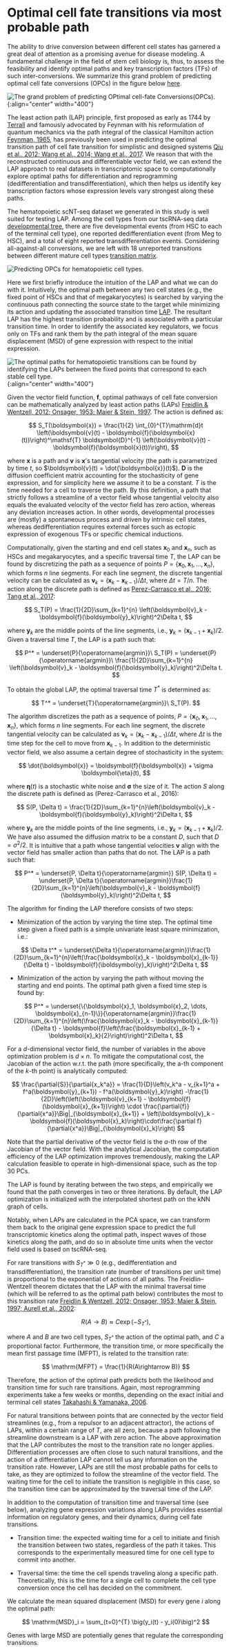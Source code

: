 
# Optimal cell fate transitions via most probable path

The ability to drive conversion between different cell states has garnered a great deal of attention as a promising avenue for disease modeling. A fundamental challenge in the field of stem cell biology is, thus, to assess the feasibility and identify optimal paths and key transcription factors (TFs) of such inter-conversions. We summarize this grand problem of predicting optimal cell fate conversions (OPCs) in the figure below [here](#lap_theory_dynamo_paper_fig6_a).

![The grand problem of predicting OPtimal cell-fate Conversions(OPCs).](dynamo_paper_figures/fig6_a.png){:align="center" width="400"}

The least action path (LAP) principle, first proposed as early as 1744 by [Terrall](#) and famously advocated by Feynman with his reformulation of quantum mechanics via the path integral of the classical Hamilton action [Feynman, 1965](#), has previously been used in predicting the optimal transition path of cell fate transition for simplistic and designed systems [Qiu et al., 2012; Wang et al., 2014; Wang et al., 2017](#). We reason that with the reconstructed continuous and differentiable vector field, we can extend the LAP approach to real datasets in transcriptomic space to computationally explore optimal paths for differentiation and reprogramming (dedifferentiation and transdifferentiation), which then helps us identify key transcription factors whose expression levels vary strongest along these paths.

The hematopoietic scNT-seq dataset we generated in this study is well suited for testing LAP. Among the cell types from our tscRNA-seq data [developmental tree](#lap_theory_dynamo_paper_fig6_b), there are five developmental events (from HSC to each of the terminal cell type), one reported dedifferentiation event (from Meg to HSC), and a total of eight reported transdifferentiation events. Considering all-against-all conversions, we are left with 18 unreported transitions between different mature cell types [transition matrix](#lap_theory_dynamo_paper_fig6_b).

![Predicting OPCs for hematopoietic cell types.](dynamo_paper_figures/fig6_b.png)

Here we first briefly introduce the intuition of the LAP and what we can do with it. Intuitively, the optimal path between any two cell states (e.g., the fixed point of HSCs and that of megakaryocytes) is searched by varying the continuous path connecting the source state to the target while minimizing its action and updating the associated transition time [LAP](#lap_theory_dynamo_paper_fig6_c). The resultant LAP has the highest transition probability and is associated with a particular transition time. In order to identify the associated key regulators, we focus only on TFs and rank them by the path integral of the mean square displacement (MSD) of gene expression with respect to the initial expression.

![The optimal paths for hematopoietic transitions can be found by identifying the LAPs between the fixed points that correspond to each stable cell type.](dynamo_paper_figures/fig6_c.png){:align="center" width="400"}

Given the vector field function, $\boldsymbol{f}$, optimal pathways of cell fate conversion can be mathematically analyzed by least action paths (LAPs) [Freidlin & Wentzell, 2012; Onsager, 1953; Maier & Stein, 1997](#). The action is defined as:

$$
S_T(\boldsymbol{x}) = \frac{1}{2} \int_{0}^{T}\mathrm{d}t \left(\boldsymbol{v}(t) - \boldsymbol{f}(\boldsymbol{x}(t))\right)^\mathsf{T} \boldsymbol{D}^{-1} \left(\boldsymbol{v}(t) - \boldsymbol{f}(\boldsymbol{x}(t))\right),
$$

where $\boldsymbol{x}$ is a path and $\boldsymbol{v}$ is $\boldsymbol{x}$'s tangential velocity (the path is parametrized by time $t$, so $\boldsymbol{v}(t) = \dot{\boldsymbol{x}}(t)$). $\boldsymbol{D}$ is the diffusion coefficient matrix accounting for the stochasticity of gene expression, and for simplicity here we assume it to be a constant. $T$ is the time needed for a cell to traverse the path. By this definition, a path that strictly follows a streamline of a vector field whose tangential velocity also equals the evaluated velocity of the vector field has zero action, whereas any deviation increases action. In other words, developmental processes are (mostly) a spontaneous process and driven by intrinsic cell states, whereas dedifferentiation requires external forces such as ectopic expression of exogenous TFs or specific chemical inductions.

Computationally, given the starting and end cell states $\boldsymbol{x}_0$ and $\boldsymbol{x}_{n}$, such as HSCs and megakaryocytes, and a specific traversal time $T$, the LAP can be found by discretizing the path as a sequence of points $P=\{\boldsymbol{x}_0, \boldsymbol{x}_1, \dots, \boldsymbol{x}_n\}$, which forms $n$ line segments. For each line segment, the discrete tangential velocity can be calculated as $\boldsymbol{v}_k = (\boldsymbol{x}_k-\boldsymbol{x}_{k-1})/\Delta t$, where $\Delta t = T/n$. The action along the discrete path is defined as [Perez-Carrasco et al., 2016; Tang et al., 2017](#):

$$
S_T(P) = \frac{1}{2D}\sum_{k=1}^{n} \left(\boldsymbol{v}_k - \boldsymbol{f}(\boldsymbol{y}_k)\right)^2\Delta t,
$$

where $\boldsymbol{y}_k$ are the middle points of the line segments, i.e., $\boldsymbol{y}_k = (\boldsymbol{x}_{k-1} + \boldsymbol{x}_k)/2$. Given a traversal time $T$, the LAP is a path such that:

$$
P^* = \underset{P}{\operatorname{argmin}}\ S_T(P) = \underset{P}{\operatorname{argmin}}\ \frac{1}{2D}\sum_{k=1}^{n} \left(\boldsymbol{v}_k - \boldsymbol{f}(\boldsymbol{y}_k)\right)^2\Delta t.
$$

To obtain the global LAP, the optimal traversal time $T^*$ is determined as:

$$
T^* = \underset{T}{\operatorname{argmin}}\ S_T(P).
$$

The algorithm discretizes the path as a sequence of points, $P=\{\boldsymbol{x}_0, \boldsymbol{x}_1, \dots, \boldsymbol{x}_n\}$, which forms $n$ line segments. For each line segment, the discrete tangential velocity can be calculated as $\boldsymbol{v}_k=(\boldsymbol{x}_k - \boldsymbol{x}_{k-1})/\Delta t$, where $\Delta t$ is the time step for the cell to move from $\boldsymbol{x}_{k-1}$. In addition to the deterministic vector field, we also assume a certain degree of stochasticity in the system:

$$
\dot{\boldsymbol{x}} = \boldsymbol{f}(\boldsymbol{x}) + \sigma \boldsymbol{\eta}(t),
$$

where $\boldsymbol{\eta}(t)$ is a stochastic white noise and $\boldsymbol{\sigma}$ the size of it. The action $S$ along the discrete path is defined as (Perez-Carrasco et al., 2016):

$$
S(P, \Delta t) = \frac{1}{2D}\sum_{k=1}^{n}\left(\boldsymbol{v}_k - \boldsymbol{f}(\boldsymbol{y}_k)\right)^2\Delta t,
$$

where $\boldsymbol{y}_k$ are the middle points of the line segments, i.e., $\boldsymbol{y}_k = (\boldsymbol{x}_{k-1} + \boldsymbol{x}_k)/2$. We have also assumed the diffusion matrix to be a constant $D$, such that $D=\sigma^2/2$. It is intuitive that a path whose tangential velocities $\boldsymbol{v}$ align with the vector field has smaller action than paths that do not. The LAP is a path such that:

$$
P^* = \underset{P, \Delta t}{\operatorname{argmin}} S(P, \Delta t) = \underset{P, \Delta t}{\operatorname{argmin}}\frac{1}{2D}\sum_{k=1}^{n}\left(\boldsymbol{v}_k - \boldsymbol{f}(\boldsymbol{y}_k)\right)^2\Delta t,
$$

The algorithm for finding the LAP therefore consists of two steps:

- Minimization of the action by varying the time step. The optimal time step given a fixed path is a simple univariate least square minimization, i.e.:

$$
\Delta t^* = \underset{\Delta t}{\operatorname{argmin}}\frac{1}{2D}\sum_{k=1}^{n}\left(\frac{\boldsymbol{x}_k - \boldsymbol{x}_{k-1}}{\Delta t} - \boldsymbol{f}(\boldsymbol{y}_k)\right)^2\Delta t,
$$

- Minimization of the action by varying the path without moving the starting and end points. The optimal path given a fixed time step is found by:

$$
P^* = \underset{\{\boldsymbol{x}_1, \boldsymbol{x}_2, \dots, \boldsymbol{x}_{n-1}\}}{\operatorname{argmin}}\frac{1}{2D}\sum_{k=1}^{n}\left(\frac{\boldsymbol{x}_k - \boldsymbol{x}_{k-1}}{\Delta t} - \boldsymbol{f}\left(\frac{\boldsymbol{x}_{k-1} + \boldsymbol{x}_k}{2}\right)\right)^2\Delta t,
$$

For a $d$-dimensional vector field, the number of variables in the above optimization problem is $d\times n$. To mitigate the computational cost, the Jacobian of the action w.r.t. the path (more specifically, the a-th component of the $k$-th point) is analytically computed:

$$
\frac{\partial{S}}{\partial{x_k^a}} = \frac{1}{D}\left(v_k^a - v_{k+1}^a + f^a(\boldsymbol{y}_{k+1}) - f^a(\boldsymbol{y}_k)\right) -\frac{1}{2D}\left(\left(\boldsymbol{v}_{k+1} - \boldsymbol{f}(\boldsymbol{x}_{k+1})\right) \cdot \frac{\partial{f}}{\partial{x^a}}\Big|_{\boldsymbol{x}_{k+1}} + \left(\boldsymbol{v}_k - \boldsymbol{f}(\boldsymbol{x}_k)\right)\cdot\frac{\partial f}{\partial{x^a}}\Big|_{\boldsymbol{x}_k}\right)
$$

Note that the partial derivative of the vector field is the $a$-th row of the Jacobian of the vector field. With the analytical Jacobian, the computation efficiency of the LAP optimization improves tremendously, making the LAP calculation feasible to operate in high-dimensional space, such as the top 30 PCs.

The LAP is found by iterating between the two steps, and empirically we found that the path converges in two or three iterations. By default, the LAP optimization is initialized with the interpolated shortest path on the kNN graph of cells.

Notably, when LAPs are calculated in the PCA space, we can transform them back to the original gene expression space to predict the full transcriptomic kinetics along the optimal path, inspect waves of those kinetics along the path, and do so in absolute time units when the vector field used is based on tscRNA-seq.

For rare transitions with $S_{T^*} \gg 0$ (e.g., dedifferentiation and transdifferentiation), the transition rate (number of transitions per unit time) is proportional to the exponential of actions of all paths. The Freidlin–Wentzell theorem dictates that the LAP with the minimal traversal time (which will be referred to as the optimal path below) contributes the most to this transition rate [Freidlin & Wentzell, 2012; Onsager, 1953; Maier & Stein, 1997; Aurell et al., 2002](#):

$$
R(A\rightarrow B) \approx C\exp(-S_{T^*}),
$$

where $A$ and $B$ are two cell types, $S_{T^*}$ the action of the optimal path, and $C$ a proportional factor. Furthermore, the transition time, or more specifically the mean first passage time (MFPT), is related to the transition rate:

$$
\mathrm{MFPT} = \frac{1}{R(A\rightarrow B)}
$$

Therefore, the action of the optimal path predicts both the likelihood and transition time for such rare transitions. Again, most reprogramming experiments take a few weeks or months, depending on the exact initial and terminal cell states [Takahashi & Yamanaka, 2006](#).

For natural transitions between points that are connected by the vector field streamlines (e.g., from a repulsor to an adjacent attractor), the actions of LAPs, within a certain range of $T$, are all zero, because a path following the streamline downstream is a LAP with zero action. The above approximation that the LAP contributes the most to the transition rate no longer applies. Differentiation processes are often close to such natural transitions, and the action of a differentiation LAP cannot tell us any information on the transition rate. However, LAPs are still the most probable paths for cells to take, as they are optimized to follow the streamline of the vector field. The waiting time for the cell to initiate the transition is negligible in this case, so the transition time can be approximated by the traversal time of the LAP.

In addition to the computation of transition time and traversal time (see below), analyzing gene expression variations along LAPs provides essential information on regulatory genes, and their dynamics, during cell fate transitions.

- Transition time: the expected waiting time for a cell to initiate and finish the transition between two states, regardless of the path it takes. This corresponds to the experimentally measured time for one cell type to commit into another.

- Traversal time: the time the cell spends traveling along a specific path. Theoretically, this is the time for a single cell to complete the cell type conversion once the cell has decided on the commitment.

We calculate the mean squared displacement (MSD) for every gene $i$ along the optimal path:

$$
\mathrm{MSD}_i = \sum_{t=0}^{T} \big(y_i(t) - y_i(0)\big)^2
$$

Genes with large MSD are potentially genes that regulate the corresponding transitions.